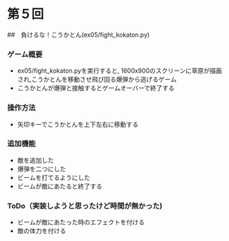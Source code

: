 # 第５回
##　負けるな！こうかとん(ex05/fight_kokaton.py)
### ゲーム概要
- ex05/fight_kokaton.pyを実行すると, 1600x900のスクリーンに草原が描画され,こうかとんを移動させ飛び回る爆弾から逃げるゲーム
- こうかとんが爆弾と接触するとゲームオーバーで終了する
### 操作方法
- 矢印キーでこうかとんを上下左右に移動する
### 追加機能
- 敵を追加した
- 爆弾を二つにした
- ビームを打てるようにした
- ビームが敵にあたると終了する
### ToDo（実装しようと思ったけど時間が無かった)
- ビームが敵にあたった時のエフェクトを付ける
- 敵の体力を付ける
